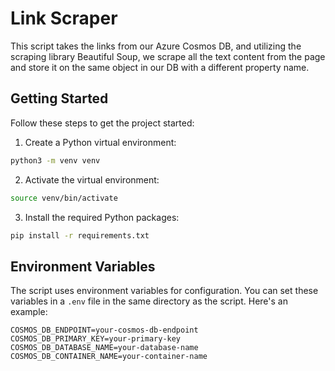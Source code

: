 # Link Scraper
This script takes the links from our Azure Cosmos DB, and utilizing the scraping library Beautiful Soup, we scrape all the text content from the page and store it on the same object in our DB with a different property name.

## Getting Started

Follow these steps to get the project started:

1. Create a Python virtual environment:

```bash
python3 -m venv venv
```

2. Activate the virtual environment:

```bash
source venv/bin/activate
```

3. Install the required Python packages:

```bash
pip install -r requirements.txt
```

## Environment Variables

The script uses environment variables for configuration. You can set these variables in a `.env` file in the same directory as the script. Here's an example:

```env
COSMOS_DB_ENDPOINT=your-cosmos-db-endpoint
COSMOS_DB_PRIMARY_KEY=your-primary-key
COSMOS_DB_DATABASE_NAME=your-database-name
COSMOS_DB_CONTAINER_NAME=your-container-name
```
